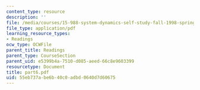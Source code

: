 ```yaml
---
content_type: resource
description: ''
file: /media/courses/15-988-system-dynamics-self-study-fall-1998-spring-1999/55eb737abe6b40c0adbd0640d7d60675_part6.pdf
file_type: application/pdf
learning_resource_types:
- Readings
ocw_type: OCWFile
parent_title: Readings
parent_type: CourseSection
parent_uid: e5399b4a-7510-d085-aeed-66c8e9603399
resourcetype: Document
title: part6.pdf
uid: 55eb737a-be6b-40c0-adbd-0640d7d60675
---
```


